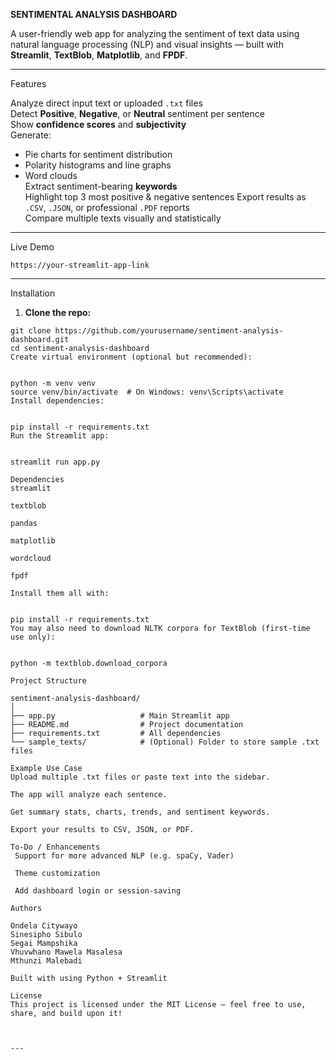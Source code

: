 **SENTIMENTAL ANALYSIS DASHBOARD**

A user-friendly web app for analyzing the sentiment of text data using natural language processing (NLP) and visual insights — built with **Streamlit**, **TextBlob**, **Matplotlib**, and **FPDF**.

---

Features

Analyze direct input text or uploaded `.txt` files  
Detect **Positive**, **Negative**, or **Neutral** sentiment per sentence  
Show **confidence scores** and **subjectivity**  
Generate:
- Pie charts for sentiment distribution  
- Polarity histograms and line graphs  
- Word clouds  
Extract sentiment-bearing **keywords**  
Highlight top 3 most positive & negative sentences
Export results as `.CSV`, `.JSON`, or professional `.PDF` reports  
Compare multiple texts visually and statistically  

---

Live Demo
  
`https://your-streamlit-app-link`

---

Installation

1. **Clone the repo:**

```
git clone https://github.com/yourusername/sentiment-analysis-dashboard.git
cd sentiment-analysis-dashboard
Create virtual environment (optional but recommended):


python -m venv venv
source venv/bin/activate  # On Windows: venv\Scripts\activate
Install dependencies:


pip install -r requirements.txt
Run the Streamlit app:


streamlit run app.py

Dependencies
streamlit

textblob

pandas

matplotlib

wordcloud

fpdf

Install them all with:


pip install -r requirements.txt
You may also need to download NLTK corpora for TextBlob (first-time use only):


python -m textblob.download_corpora

Project Structure

sentiment-analysis-dashboard/
│
├── app.py                   # Main Streamlit app
├── README.md                # Project documentation
├── requirements.txt         # All dependencies
└── sample_texts/            # (Optional) Folder to store sample .txt files

Example Use Case
Upload multiple .txt files or paste text into the sidebar.

The app will analyze each sentence.

Get summary stats, charts, trends, and sentiment keywords.

Export your results to CSV, JSON, or PDF.

To-Do / Enhancements
 Support for more advanced NLP (e.g. spaCy, Vader)

 Theme customization

 Add dashboard login or session-saving

Authors

Ondela Citywayo
Sinesipho Sibulo
Segai Mampshika
Vhuvwhano Mawela Masalesa
Mthunzi Malebadi

Built with using Python + Streamlit

License
This project is licensed under the MIT License — feel free to use, share, and build upon it!



---
